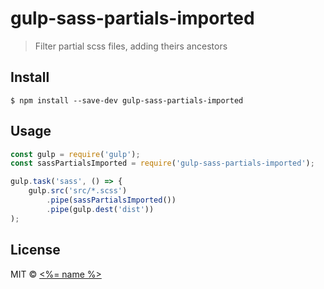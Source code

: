 # 

# gulp-sass-partials-imported

> Filter partial scss files, adding theirs ancestors 


## Install

```
$ npm install --save-dev gulp-sass-partials-imported
```


## Usage

```js
const gulp = require('gulp');
const sassPartialsImported = require('gulp-sass-partials-imported');

gulp.task('sass', () => {
	gulp.src('src/*.scss')
		.pipe(sassPartialsImported())
		.pipe(gulp.dest('dist'))
);
```


## License

MIT © [<%= name %>](<%= website %>)
